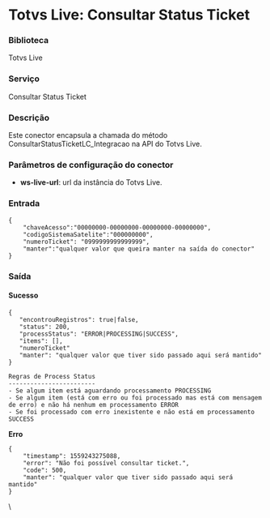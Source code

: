 # Totvs Live: Consultar Status Ticket

### Biblioteca <a href="#biblioteca" id="biblioteca"></a>

Totvs Live

### Serviço <a href="#servio" id="servio"></a>

Consultar Status Ticket

### Descrição <a href="#descrio" id="descrio"></a>

Este conector encapsula a chamada do método ConsultarStatusTicketLC\_Integracao na API do Totvs Live.

### Parâmetros de configuração do conector <a href="#parmetros-de-configurao-do-conector" id="parmetros-de-configurao-do-conector"></a>

* **ws-live-url**: url da instância do Totvs Live.

### Entrada <a href="#entrada" id="entrada"></a>

```
{  
    "chaveAcesso":"00000000-00000000-00000000-00000000",  
    "codigoSistemaSatelite":"000000000",  
    "numeroTicket": "0999999999999999",  
    "manter":"qualquer valor que queira manter na saída do conector"
}
```

### Saída <a href="#sada" id="sada"></a>

#### Sucesso <a href="#sucesso" id="sucesso"></a>

```
{
   "encontrouRegistros": true|false,
   "status": 200,
   "processStatus": "ERROR|PROCESSING|SUCCESS",
   "items": [],
   "numeroTicket"
   "manter": "qualquer valor que tiver sido passado aqui será mantido"
}

Regras de Process Status
------------------------
- Se algum item está aguardando processamento PROCESSING
- Se algum item (está com erro ou foi processado mas está com mensagem de erro) e não há nenhum em processamento ERROR
- Se foi processado com erro inexistente e não está em processamento SUCCESS

```

**Erro**

```
{   
    "timestamp": 1559243275088,   
    "error": "Não foi possível consultar ticket.",   
    "code": 500,   
    "manter": "qualquer valor que tiver sido passado aqui será mantido"
}
```

\
